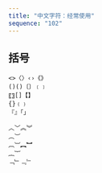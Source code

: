 ```yaml
---
title: "中文字符：经常使用"
sequence: "102"
---
```


## 括号

```text
<>〈〉‹›《》
()()〔〕﹝﹞
〖〗[]【】
{}﹛﹜
『』「」

︿﹀︽︾
︵︶
︹︺︻︼
︷︸
﹁﹂﹃﹄
```
